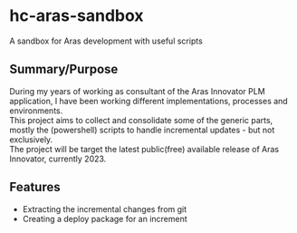 # hc-aras-sandbox

A sandbox for Aras development with useful scripts

## Summary/Purpose

During my years of working as consultant of the Aras Innovator PLM application, I have been working different implementations, processes and environments.  
This project aims to collect and consolidate some of the generic parts, mostly the (powershell) scripts to handle incremental updates - but not exclusively.  
The project will be target the latest public(free) available release of Aras Innovator, currently 2023.

## Features

- Extracting the incremental changes from git
- Creating a deploy package for an increment
